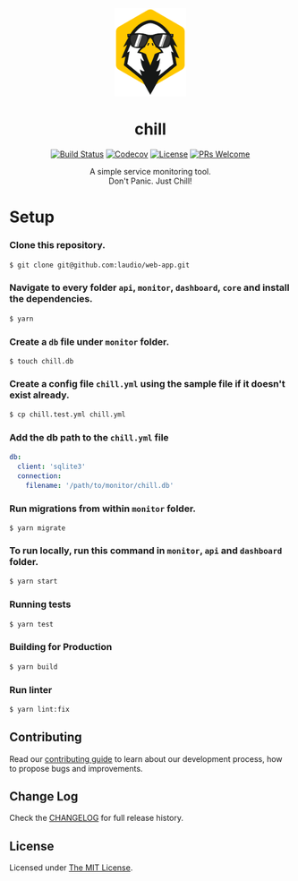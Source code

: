 <div align="center">
  <a href="https://github.com/leapfrogtechnology/chill">
    <img width="128px" src="chill.png"/> 
  </a>
  <br/>
  
# chill

[![Build Status](https://img.shields.io/travis/leapfrogtechnology/chill.svg?style=flat-square)](https://travis-ci.org/leapfrogtechnology/chill)
[![Codecov](https://img.shields.io/codecov/c/github/leapfrogtechnology/chill.svg?style=flat-square)](https://codecov.io/github/leapfrogtechnology/chill?branch=master)
[![License](https://img.shields.io/github/license/leapfrogtechnology/chill.svg?style=flat-square)](LICENSE)
[![PRs Welcome](https://img.shields.io/badge/PRs-welcome-brightgreen.svg?style=flat-square)](CONTRIBUTING.md)

A simple service monitoring tool.
<br/> Don't Panic. Just Chill!

</div>

# Setup

### Clone this repository.

```bash
$ git clone git@github.com:laudio/web-app.git
```

### Navigate to every folder `api`, `monitor`, `dashboard`, `core` and install the dependencies.

```bash
$ yarn
```

### Create a `db` file under `monitor` folder.

```
$ touch chill.db
```

### Create a config file `chill.yml` using the sample file if it doesn't exist already.

```bash
$ cp chill.test.yml chill.yml
```

### Add the db path to the `chill.yml` file

```yml
db:
  client: 'sqlite3'
  connection:
    filename: '/path/to/monitor/chill.db'
```

### Run migrations from within `monitor` folder.

```
$ yarn migrate
```

### To run locally, run this command in `monitor`, `api` and `dashboard` folder.

```bash
$ yarn start
```

### Running tests

```bash
$ yarn test
```

### Building for Production

```bash
$ yarn build
```

### Run linter

```bash
$ yarn lint:fix
```

## Contributing

Read our [contributing guide](CONTRIBUTING.md) to learn about our development process, how to propose bugs and improvements.

## Change Log

Check the [CHANGELOG](CHANGELOG.md) for full release history.

## License

Licensed under [The MIT License](LICENSE).
